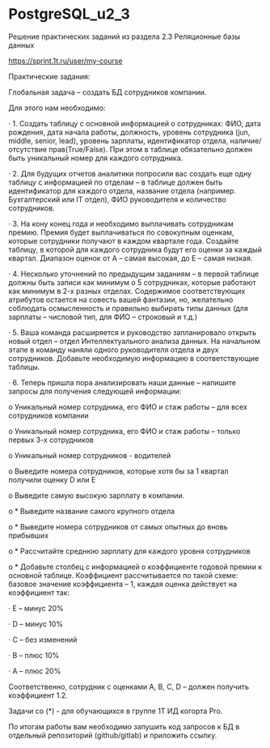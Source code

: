 # PostgreSQL_u2_3
Решение практических заданий из раздела 2.3 Реляционные базы данных 


https://sprint.1t.ru/user/my-course 

Практические задания:

Глобальная задача – создать БД сотрудников компании.

Для этого нам необходимо:

·        1. Создать таблицу с основной информацией о сотрудниках: ФИО, дата рождения, дата начала работы, должность, уровень сотрудника (jun, middle, senior, lead), уровень зарплаты, идентификатор отдела, наличие/отсутствие прав(True/False). При этом в таблице обязательно должен быть уникальный номер для каждого сотрудника.

·        2. Для будущих отчетов аналитики попросили вас создать еще одну таблицу с информацией по отделам – в таблице должен быть идентификатор для каждого отдела, название отдела (например. Бухгалтерский или IT отдел), ФИО руководителя и количество сотрудников.

·        3. На кону конец года и необходимо выплачивать сотрудникам премию. Премия будет выплачиваться по совокупным оценкам, которые сотрудники получают в каждом квартале года. Создайте таблицу, в которой для каждого сотрудника будут его оценки за каждый квартал. Диапазон оценок от A – самая высокая, до E – самая низкая.

·        4. Несколько уточнений по предыдущим заданиям – в первой таблице должны быть записи как минимум о 5 сотрудниках, которые работают как минимум в 2-х разных отделах. Содержимое соответствующих атрибутов остается на совесть вашей фантазии, но, желательно соблюдать осмысленность и правильно выбирать типы данных (для зарплаты – числовой тип, для ФИО – строковый и т.д.)

·        5. Ваша команда расширяется и руководство запланировало открыть новый отдел – отдел Интеллектуального анализа данных. На начальном этапе в команду наняли одного руководителя отдела и двух сотрудников. Добавьте необходимую информацию в соответствующие таблицы.

·        6. Теперь пришла пора анализировать наши данные – напишите запросы для получения следующей информации:

o   Уникальный номер сотрудника, его ФИО и стаж работы – для всех сотрудников компании

o   Уникальный номер сотрудника, его ФИО и стаж работы – только первых 3-х сотрудников

o   Уникальный номер сотрудников - водителей

o   Выведите номера сотрудников, которые хотя бы за 1 квартал получили оценку D или E

o   Выведите самую высокую зарплату в компании.

o   * Выведите название самого крупного отдела

o   * Выведите номера сотрудников от самых опытных до вновь прибывших

o   * Рассчитайте среднюю зарплату для каждого уровня сотрудников

o   * Добавьте столбец с информацией о коэффициенте годовой премии к основной таблице. Коэффициент рассчитывается по такой схеме: базовое значение коэффициента – 1, каждая оценка действует на коэффициент так:

·         Е – минус 20%

·         D – минус 10%

·         С – без изменений

·         B – плюс 10%

·         A – плюс 20%

Соответственно, сотрудник с оценками А, В, С, D – должен получить коэффициент 1.2.

Задачи со (*) - для обучающихся в группе 1Т ИД когорта Pro.

По итогам работы вам необходимо запушить код запросов к БД в отдельный репозиторий (github/gitlab) и приложить ссылку.
